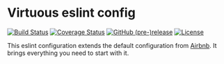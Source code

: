 # Virtuous eslint config

[![Build Status](https://travis-ci.org/bevirtuous/tools.svg?branch=master)](https://travis-ci.org/bevirtuous/tools)
[![Coverage Status](https://coveralls.io/repos/github/bevirtuous/tools/badge.svg?branch=master)](https://coveralls.io/github/bevirtuous/tools?branch=master)
[![GitHub (pre-)release](https://img.shields.io/github/release/bevirtuous/tools/all.svg)](https://github.com/bevirtuous/tools/releases)
[![License](https://img.shields.io/github/license/mashape/apistatus.svg)](./LICENSE)

This eslint configuration extends the default configuration from
[Airbnb](https://github.com/airbnb/javascript). It brings everything you need
to start with it.
